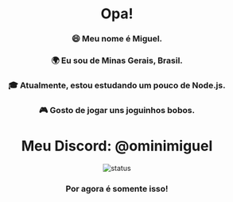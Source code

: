 <h1 align="center">Opa!</h1>

<h3 align="center">😄 Meu nome é Miguel.</h3>
<h3 align="center">🌍 Eu sou de Minas Gerais, Brasil.</h3>
<h3 align="center">🎓 Atualmente, estou estudando um pouco de Node.js.</h3>
<h3 align="center">🎮 Gosto de jogar uns joguinhos bobos.</h3>

<h1 align="center">Meu Discord: @ominimiguel</h1>

<p align="center">
  <img src="https://github-readme-stats.vercel.app/api?username=omini-miguel&show_icons=true" alt="status">
</p>

<h3 align="center">Por agora é somente isso!</h3>
